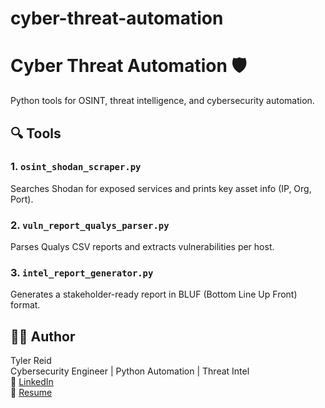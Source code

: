 # cyber-threat-automation

# Cyber Threat Automation 🛡️

Python tools for OSINT, threat intelligence, and cybersecurity automation.

## 🔍 Tools

### 1. `osint_shodan_scraper.py`
Searches Shodan for exposed services and prints key asset info (IP, Org, Port).

### 2. `vuln_report_qualys_parser.py`
Parses Qualys CSV reports and extracts vulnerabilities per host.

### 3. `intel_report_generator.py`
Generates a stakeholder-ready report in BLUF (Bottom Line Up Front) format.

## 👨‍💻 Author
Tyler Reid  
Cybersecurity Engineer | Python Automation | Threat Intel  
🔗 [LinkedIn](:https://www.linkedin.com/in/tyler-cyberdefense/)  
📄 [Resume](https://link.to/resume)